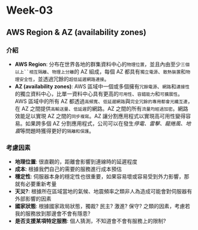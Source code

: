# Week-03
## AWS Region & AZ (availability zones)
### 介紹
* __AWS Region__: 分布在世界各地的群集資料中心的`物理位置`，並且內由至少`三個以上``相互隔離`、`物理上分離`的 AZ 組成，每個 AZ 都具有`獨立電源`、`散熱裝置`和`物理安全性`，並透過冗餘的`超低延遲網路連接`。
* __AZ (availability zones)__: AWS 區域中一個或多個擁有`冗餘電源`、`網路`和`連接性`的獨立資料中心，比單一資料中心具有更高的`可用性`、`容錯能力`和`可擴展性`。AWS 區域中的所有 AZ 都透過`高頻寬`、`低延遲網路`與`完全冗餘的專用都會光纖互連`，在 AZ 之間提供`高輸送量`、`低延遲`的網路。AZ 之間的所有`流量均經過加密`。網路效能足以實現 AZ 之間的`同步複寫`。AZ 讓分割應用程式以實現高可用性變得容易。如果跨多個 AZ 分割應用程式，公司可以在發生*停電、雷擊、龍捲風、地震*等問題時獲得更好的`隔離和保護`。

### 考慮因素
* __地理位置__: 很直觀的，距離會影響到連線時的延遲程度
* __成本__: 根據我們自己的需要的服務進行成本預估
* __穩定性__: 伺服器本身的穩定性也很重要，如果容易壞或容易受到外力影響，那就有必要重新考量
* __天災?__: 根據所在區域當地的氣候、地震頻率之類非人為造成可能會對伺服器有外部影響的因素
* __國家狀態__: 根據國家政局狀態，獨裁? 民主? 激進? 保守? 之類的因素，考慮若我的服務放到那邊會不會有隱患?
* __是否支援某項特定服務__: 個人猜測，不知道會不會有服務上的限制?